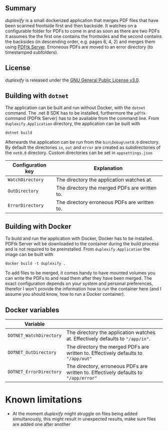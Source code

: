 ## Summary

*duplexify* is a small dockerized application that merges PDF files that have been scanned frontside 
first and then backside. It watches on a configurable folder for PDFs to come in and as soon as 
there are two PDFs it assumes the the first one contains the frontsides and the second contains the
backsides (in descending order, e.g. pages 6, 4, 2) and merges them using 
[PDFtk Server](https://www.pdflabs.com/tools/pdftk-server/). Erroneous PDFs are moved to an error 
directory (to timestamped subfolders).

## License

*duplexify* is released under the [GNU General Public License v3.0](https://github.com/less0/duplexify/blob/main/LICENSE).

## Building with `dotnet`

The application can be built and run without Docker, with the `dotnet` command. The .net 8 SDK 
has to be installed, furthermore the `pdftk` command (PDFtk Server) has to be available from the 
command line. From `duplexify.Application` directory, the application can be built with 

```
dotnet build
```

Afterwards the application can be run from the `bin\Debug\net8.0` directory. By default the 
directories `in`, `out` and `error` are created as subdirectories of the `net8.0` directory. 
Custom directories can be set in `appsettings.json`

| Configuration key | Explanation |
|-|-|
| `WatchDirectory` | The directory the application watches at. |
| `OutDirectory` | The directory the merged PDFs are written to. |
| `ErrorDirectory` | The directory erroneous PDFs are written to. |

## Building with Docker

To build and run the application with Docker, Docker has to be installed. PDFtk Server will be 
downloaded to the container during the build process and is not required to be preinstalled. 
From `duplexify.Application` the image can be built with

```
docker build -t duplexify .
```

To add files to be merged, it comes handy to have mounted volumes you can write the PDFs to 
and read them after they have been merged. The exact configuration depends on your system and 
personal preferences, therefor I won't provide the information how to run the container here 
(and I assume you should know, how to run a Docker container).

## Docker variables

| Variable | |
|-|-|
| `DOTNET_WatchDirectory` | The directory the application watches at. Effectively defaults to `"/app/in"`. |
| `DOTNET_OutDirectory` | The directory the merged PDFs are written to. Effectively defaults to `"/app/out"` |
| `DOTNET_ErrorDirectory` | The directory, erroneous PDFs are written to. Effectively defaults to `"/app/error"` |

# Known limitations

- At the moment *duplexify* might struggle on files being added simultanously, this might result in unexpected results, make sure files are added one after another